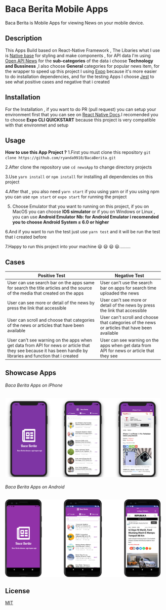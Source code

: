 # Baca Berita Mobile Apps 
 Baca Berita is Mobile Apps for viewing News on your mobile device.

## Description
This Apps Build based on  React-Native Framework , The Libaries what I use is [Native base](https://nativebase.io/) for styling and make components , for API data I'm using [Open API News](https://newsapi.org/s/indonesia-news-api) for the  **sub-categories** of the data i choose  **Technology and Bussiness** ,I also choose **General** categories for popular news item, for the wrapper to speed up this project I using [Expo](https://docs.expo.io/)  because it's more easier to do installation dependencies, and for the testing Apps I choose [Jest](https://jestjs.io/) to see what positive cases and negative that i created


## Installation
For the Installation , if you want to do PR (pull request) you can setup your environment first that you can see on [React Native Docs](https://reactnative.dev/docs/environment-setup).I recomended you to choose **Expo CLI QUICKSTART** because this project is very compatible with that environmet and setup

## Usage
**How to use this App Project ?**
1.First you must clone this repository ```git clone https://github.com/ryanda9910/BacaBerita.git ```

2.After clone the repository  use ```cd newsApp``` to change directory projects

3.Use ```yarn install``` or ```npm install``` for installing all dependencies on this project

4.After that , you also need ```yarn start``` if you using yarn or if you using npm you can use ```npm start``` or ```expo start```  for running the project 

5. Choose Emulator that you want to running on this project, if you on MacOS you can choose **IOS simulator** or if you on Windows or Linux , you can use **Android Emulator**  **Nb: for Android Emulator i recomended you to choose Android System ≤ 6.0 or higher** 

6.And if you want to run the test just use ```yarn test``` and it will be run the test that i created before

7.Happy to run this project into your machine 😃 😃 😃 😃.........



## Cases
| Positive Test | Negative Test |
| ------------- | ------------- |
| User can use search bar on the apps same for search the title articles and the source of the media that created on the apps | User can't use the search bar on apps for search time uploaded the news |
| User can see more or detail of the news by press the link that accessible | User can't see more or detail of the news by press the link that accessible |
| User can scroll and choose that categories of the news or articles that have been available | User can't scroll and choose that categories of the news or articles that have been available|
| User can't see warning  on the apps when get data from API for news or article that they see because it has been handle by libraries and function that i created | User can see warning on the apps when get data from API for news or article that they see|



## Showcase Apps 

###### Baca Berita Apps on IPhone

![Baca Berita Apps On IPhone](/IphoneBacaBerita/ShowCaseIphone.png)

###### Baca Berita Apps on Android

![Baca Berita Apps On Android](/AndroidBacaBerita/ShowCaseAndroid.png)


## License

[MIT](https://choosealicense.com/licenses/mit/)



